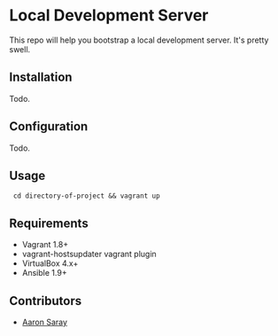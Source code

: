 # Local Development Server

This repo will help you bootstrap a local development server.  It's pretty swell. 

## Installation

Todo.

## Configuration

Todo.

## Usage

` cd directory-of-project && vagrant up`

## Requirements

- Vagrant 1.8+
- vagrant-hostsupdater vagrant plugin
- VirtualBox 4.x+
- Ansible 1.9+

## Contributors

- [Aaron Saray](https://github.com/aaronsaray)
